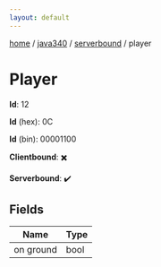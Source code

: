 ```yaml
---
layout: default
---
```


[home](/)  /  [java340](/protocol/java340)  /  [serverbound](/protocol/java340/serverbound)  /  player

# Player

**Id**: 12

**Id** (hex): 0C

**Id** (bin): 00001100

**Clientbound**: ✖️

**Serverbound**: ✔️

## Fields

Name | Type
---|---
on ground | bool
